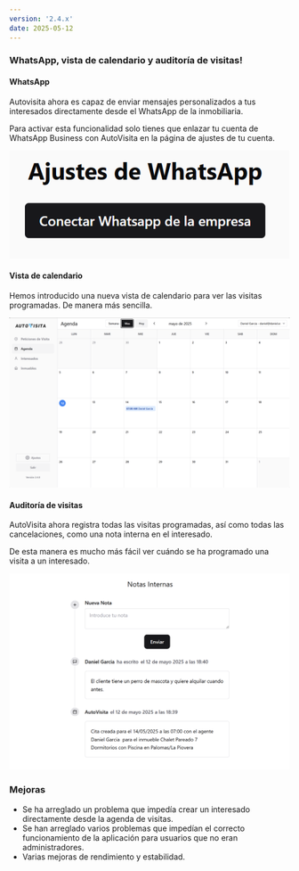 ```yaml
---
version: '2.4.x'
date: 2025-05-12
---
```


### WhatsApp, vista de calendario y auditoría de visitas!

#### WhatsApp

Autovisita ahora es capaz de enviar mensajes personalizados a tus interesados directamente desde el WhatsApp de la inmobiliaria.

Para activar esta funcionalidad solo tienes que enlazar tu cuenta de WhatsApp Business con AutoVisita en la página de ajustes de tu cuenta.

![WhatsApp](./whatsapp.png)

#### Vista de calendario

Hemos introducido una nueva vista de calendario para ver las visitas programadas. De manera más sencilla.

![Calendario](./new_month_view.png)

#### Auditoría de visitas

AutoVisita ahora registra todas las visitas programadas, así como todas las cancelaciones, como una nota interna en el interesado.

De esta manera es mucho más fácil ver cuándo se ha programado una visita a un interesado.

![Auditoría](./visit_audit.png)

### Mejoras

- Se ha arreglado un problema que impedía crear un interesado directamente desde la agenda de visitas.
- Se han arreglado varios problemas que impedían el correcto funcionamiento de la aplicación para usuarios que no eran administradores.
- Varias mejoras de rendimiento y estabilidad.
